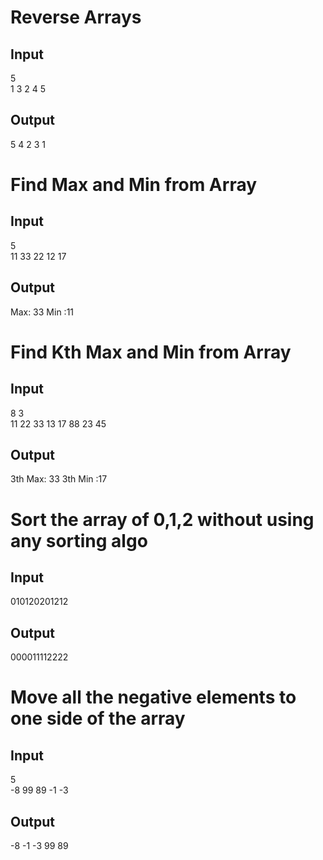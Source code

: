 # Reverse Arrays
## Input
  5\
  1 3 2 4 5
## Output  
  5 4 2 3 1 
# Find Max and Min from Array
## Input
5\
11 33 22 12 17
## Output
Max: 33 Min :11
# Find Kth Max and Min from Array
## Input
8 3\
11 22 33 13 17 88 23 45
## Output
3th Max: 33 3th Min :17
# Sort the array of 0,1,2 without using any sorting algo
## Input
010120201212
## Output
000011112222
# Move all the negative elements to one side of the array
## Input
5\
-8 99 89 -1 -3
## Output
-8 -1 -3 99 89 
